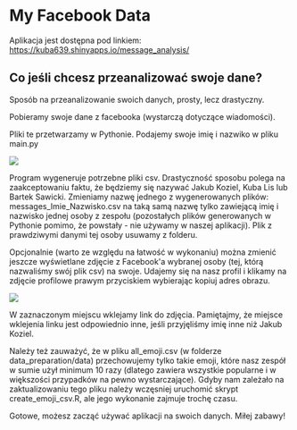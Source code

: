 # My Facebook Data

Aplikacja jest dostępna pod linkiem: https://kuba639.shinyapps.io/message_analysis/


## Co jeśli chcesz przeanalizować swoje dane?

Sposób na przeanalizowanie swoich danych, prosty, lecz drastyczny.


Pobieramy swoje dane z facebooka (wystarczą dotyczące wiadomości).


Pliki te przetwarzamy w Pythonie.
Podajemy swoje imię i nazwiko w pliku main.py

![](photos/Python.png)

Program wygeneruje potrzebne pliki csv.
Drastyczność sposobu polega na zaakceptowaniu faktu, że będziemy się nazywać Jakub Koziel, Kuba Lis lub Bartek Sawicki.
Zmieniamy nazwę jednego z wygenerowanych plików: messages_Imie_Nazwisko.csv na taką samą nazwę tylko zawiejącą imię i nazwisko jednej osoby z zespołu (pozostałych plików generowanych w Pythonie pomimo, że powstały - nie używamy w naszej aplikacji). Plik z prawdziwymi danymi tej osoby usuwamy z folderu.


Opcjonalnie (warto ze względu na łatwość w wykonaniu) można zmienić jeszcze wyświetlane zdjęcie z Facebook'a wybranej osoby (tej, którą nazwaliśmy swój plik csv) na swoje. Udajemy się na nasz profil i klikamy na zdjęcie profilowe prawym przyciskiem wybierając kopiuj adres obrazu.


![](photos/R.png)


W zaznaczonym miejscu wklejamy link do zdjęcia. Pamiętajmy, że miejsce wklejenia linku jest odpowiednio inne, jeśli przyjęliśmy imię inne niż Jakub Koziel.

Należy też zauważyć, że w pliku all_emoji.csv (w folderze data_preparation/data) przechowujemy tylko takie emoji, które nasz zespół w sumie użył minimum 10 razy (dlatego zawiera wszystkie popularne i w większości przypadków na pewno wystarczające). Gdyby nam zależało na zaktualizowaniu tego pliku należy wczęsniej uruchomić skrypt create_emoji_csv.R, ale jego wykonanie zajmuje trochę czasu.

Gotowe, możesz zacząć używać aplikacji na swoich danych. Miłej zabawy!
